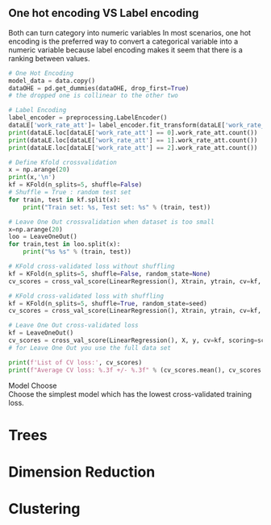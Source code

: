 ## One hot encoding VS Label encoding
Both can turn category into numeric variables
In most scenarios, one hot encoding is the preferred way to convert a categorical variable into a numeric variable because label encoding makes it seem that there is a ranking between values.

```Python
# One Hot Encoding
model_data = data.copy()
dataOHE = pd.get_dummies(dataOHE, drop_first=True) 
# the dropped one is collinear to the other two

# Label Encoding
label_encoder = preprocessing.LabelEncoder()
dataLE['work_rate_att']= label_encoder.fit_transform(dataLE['work_rate_att'])
print(dataLE.loc[dataLE['work_rate_att'] == 0].work_rate_att.count())
print(dataLE.loc[dataLE['work_rate_att'] == 1].work_rate_att.count())
print(dataLE.loc[dataLE['work_rate_att'] == 2].work_rate_att.count())
```

```Python
# Define Kfold crossvalidation 
x = np.arange(20)
print(x,'\n')
kf = KFold(n_splits=5, shuffle=False)
# Shuffle = True : random test set
for train, test in kf.split(x):
    print("Train set: %s, Test set: %s" % (train, test))

# Leave One Out crossvalidation when dataset is too small
x=np.arange(20)
loo = LeaveOneOut()
for train,test in loo.split(x):
    print("%s %s" % (train, test))
```
```Python
# KFold cross-validated loss without shuffling
kf = KFold(n_splits=5, shuffle=False, random_state=None)
cv_scores = cross_val_score(LinearRegression(), Xtrain, ytrain, cv=kf, scoring=sc)

# KFold cross-validated loss with shuffling
kf = KFold(n_splits=5, shuffle=True, random_state=seed)
cv_scores = cross_val_score(LinearRegression(), Xtrain, ytrain, cv=kf, scoring=sc)

# Leave One Out cross-validated loss
kf = LeaveOneOut()
cv_scores = cross_val_score(LinearRegression(), X, y, cv=kf, scoring=sc) 
# for Leave One Out you use the full data set

print(f'List of CV loss:', cv_scores)
print(f"Average CV loss: %.3f +/- %.3f" % (cv_scores.mean(), cv_scores.std()))
```
Model Choose  
Choose the simplest model which has the lowest cross-validated training loss.

# Trees

# Dimension Reduction

# Clustering

